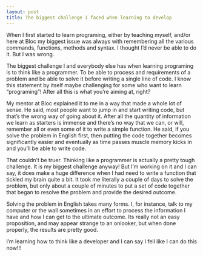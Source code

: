 ```yaml
---
layout: post
title: The biggest challenge I faced when learning to develop
---
```


When I first started to learn programing, either by teaching myself, and/or here at Bloc my biggest issue was always with remembering all the various commands, functions, methods and syntax. I thought I’d never be able to do it. But I was wrong.
 
The biggest challenge I and everybody else has when learning programing is to think like a programmer. To be able to process and requirements of a problem and be able to solve it before writing a single line of code. I know this statement by itself maybe challenging for some who want to learn “programing”! After all this is what you’re aiming at, right?
 
My mentor at Bloc explained it to me in a way that made a whole lot of sense. He said, most people want to jump in and start writing code, but that’s the wrong way of going about it. After all the quantity of information we learn as starters is immense and there’s no way that we can, or will, remember all or even some of it to write a simple function. He said, if you solve the problem in English first, then putting the code together becomes significantly easier and eventually as time passes muscle memory kicks in and you’ll be able to write code. 
 
That couldn’t be truer. Thinking like a programmer is actually a pretty tough challenge. It is my biggest challenge anyway! But I’m working on it and I can say, it does make a huge difference when I had need to write a function that tickled my brain quite a bit. It took me literally a couple of days to solve the problem, but only about a couple of minutes to put a set of code together that began to resolve the problem and provide the desired outcome. 
 
Solving the problem in English takes many forms. I, for instance, talk to my computer or the wall sometimes in an effort to process the information I have and how I can get to the ultimate outcome. Its really not an easy proposition, and may appear strange to an onlooker, but when done properly, the results are pretty good.
 
I’m learning how to think like a developer and I can say I fell like I can do this now!!!